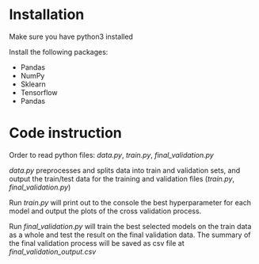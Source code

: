 <div>
  <h1>Installation</h1>
  <p>Make sure you have python3 installed</p>
  <p>Install the following packages:</p>
  <ul>
    <li>Pandas</li>
    <li>NumPy</li>
    <li>Sklearn</li>
    <li>Tensorflow</li>
    <li>Pandas</li>
  </ul>
  <h1>Code instruction</h1>
  <p>
    Order to read python files: <i>data.py</i>, <i>train.py</i>,
    <i>final_validation.py</i>
  </p>
  <p>
    <i>data.py</i> preprocesses and splits data into train and validation sets,
    and output the train/test data for the training and validation files
    (<i>train.py</i>, <i>final_validation.py</i>)
  </p>
  <p>
    Run <i>train.py</i> will print out to the console the best hyperparameter
    for each model and output the plots of the cross validation process.
  </p>
  <p>
    Run <i>final_validation.py</i> will train the best selected models on the
    train data as a whole and test the result on the final validation data. The
    summary of the final validation process will be saved as csv file at
    <i>final_validation_output.csv</i>
  </p>
</div>
